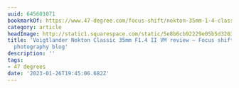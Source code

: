 ```yaml
---
uuid: 645601071
bookmarkOf: https://www.47-degree.com/focus-shift/nokton-35mm-1-4-classic-ii-review
category: article
headImage: http://static1.squarespace.com/static/5e8b6cb92229e05b5d320348/5e96fc1bc166a47008b60559/5e96fc3d1c923d689f20494f/1615031915911/Nokton+35mm+1-4+II+review-7.jpg?format=1500w
title: 'Voigtlander Nokton Classic 35mm F1.4 II VM review — Focus shift: a street
  photography blog'
description: ''
tags:
- 47 degrees
date: '2023-01-26T19:45:06.682Z'
---
```



